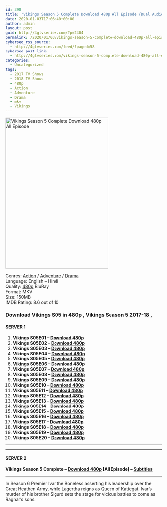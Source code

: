 ```yaml
---
id: 398
title: 'Vikings Season 5 Complete Download 480p All Episode {Dual Audio}'
date: 2020-01-03T17:06:40+00:00
author: admin
layout: post
guid: http://4gtvseries.com/?p=2404
permalink: /2020/01/03/vikings-season-5-complete-download-480p-all-episode-dual-audio/
cyberseo_rss_source:
  - http://4gtvseries.com/feed/?paged=58
cyberseo_post_link:
  - http://4gtvseries.com/vikings-season-5-complete-download-480p-all-episode/
categories:
  - Uncategorized
tags:
  - 2017 TV Shows
  - 2018 TV Shows
  - 480p
  - Action
  - Adventure
  - Drama
  - mkv
  - Vikings
---
```

<img loading="lazy" class="aligncenter" src="https://2.bp.blogspot.com/-1zm2A1PyGZI/Xg9z9OC4qMI/AAAAAAAAAyo/zGBAfwEJtJ4WAy1kwXMDCRGjM_QFu0wEgCK4BGAYYCw/s1600/Vikings%2BSeason%2B5.jpg" alt="Vikings Season 5 Complete Download 480p All Episode" width="330" height="488" />

Genres: <a href="http://4gtvseries.com/tag/action/" data-wpel-link="internal">Action</a> / <a href="http://4gtvseries.com/tag/adventure/" data-wpel-link="internal">Adventure</a> / <a href="http://4gtvseries.com/tag/drama/" data-wpel-link="internal">Drama</a>  
Language: English – Hindi  
Quality:&nbsp;<a href="http://4gtvseries.com/tag/480p/" data-wpel-link="internal">480p</a> BluRay  
Format: MKV  
Size: 150MB  
IMDB Rating: 8.6 out of 10

### **Download Vikings S05 in 480p , Vikings Season 5 2017-18 ,&nbsp;**

#### <span><strong>SERVER 1</strong></span>

  1. **Vikings S05E01 – <a href="http://slink.dl480p.xyz/BMYIIYX" data-wpel-link="external" target="_blank" rel="nofollow external noopener noreferrer" class="wpel-icon-left"><i class="wpel-icon fa fa-download" aria-hidden="true"></i>Download 480p</a>**
  2. **Vikings S05E02 – <a href="http://slink.dl480p.xyz/sYvyLAC" data-wpel-link="external" target="_blank" rel="nofollow external noopener noreferrer" class="wpel-icon-left"><i class="wpel-icon fa fa-download" aria-hidden="true"></i>Download 480p</a>**
  3. **Vikings S05E03 – <a href="http://slink.dl480p.xyz/yVUpp8" data-wpel-link="external" target="_blank" rel="nofollow external noopener noreferrer" class="wpel-icon-left"><i class="wpel-icon fa fa-download" aria-hidden="true"></i>Download 480p</a>**
  4. **Vikings S05E04 – <a href="http://slink.dl480p.xyz/D09kW" data-wpel-link="external" target="_blank" rel="nofollow external noopener noreferrer" class="wpel-icon-left"><i class="wpel-icon fa fa-download" aria-hidden="true"></i>Download 480p</a>**
  5. **Vikings S05E05 – <a href="http://slink.dl480p.xyz/jGFHa" data-wpel-link="external" target="_blank" rel="nofollow external noopener noreferrer" class="wpel-icon-left"><i class="wpel-icon fa fa-download" aria-hidden="true"></i>Download 480p</a>**
  6. **Vikings S05E06 – <a href="http://slink.dl480p.xyz/MxzUD3" data-wpel-link="external" target="_blank" rel="nofollow external noopener noreferrer" class="wpel-icon-left"><i class="wpel-icon fa fa-download" aria-hidden="true"></i>Download 480p</a>**
  7. **Vikings S05E07 – <a href="http://slink.dl480p.xyz/D5WBdRS" data-wpel-link="external" target="_blank" rel="nofollow external noopener noreferrer" class="wpel-icon-left"><i class="wpel-icon fa fa-download" aria-hidden="true"></i>Download 480p</a>**
  8. **Vikings S05E08 – <a href="http://slink.dl480p.xyz/3GJstrNX" data-wpel-link="external" target="_blank" rel="nofollow external noopener noreferrer" class="wpel-icon-left"><i class="wpel-icon fa fa-download" aria-hidden="true"></i>Download 480p</a>**
  9. **Vikings S05E09 – <a href="http://slink.dl480p.xyz/FskQgx1l" data-wpel-link="external" target="_blank" rel="nofollow external noopener noreferrer" class="wpel-icon-left"><i class="wpel-icon fa fa-download" aria-hidden="true"></i>Download 480p</a>**
 10. **Vikings S05E10 – <a href="http://slink.dl480p.xyz/M8MrjI" data-wpel-link="external" target="_blank" rel="nofollow external noopener noreferrer" class="wpel-icon-left"><i class="wpel-icon fa fa-download" aria-hidden="true"></i>Download 480p</a>**
 11. **Vikings S05E11 – <a href="http://slink.dl480p.xyz/IGn8" data-wpel-link="external" target="_blank" rel="nofollow external noopener noreferrer" class="wpel-icon-left"><i class="wpel-icon fa fa-download" aria-hidden="true"></i>Download 480p</a>**
 12. **Vikings S05E12 – <a href="http://slink.dl480p.xyz/AsEB6y" data-wpel-link="external" target="_blank" rel="nofollow external noopener noreferrer" class="wpel-icon-left"><i class="wpel-icon fa fa-download" aria-hidden="true"></i>Download 480p</a>**
 13. **Vikings S05E13 – <a href="http://slink.dl480p.xyz/7ZHR" data-wpel-link="external" target="_blank" rel="nofollow external noopener noreferrer" class="wpel-icon-left"><i class="wpel-icon fa fa-download" aria-hidden="true"></i>Download 480p</a>**
 14. **Vikings S05E14 – <a href="http://slink.dl480p.xyz/FTmsFbQ" data-wpel-link="external" target="_blank" rel="nofollow external noopener noreferrer" class="wpel-icon-left"><i class="wpel-icon fa fa-download" aria-hidden="true"></i>Download 480p</a>**
 15. **Vikings S05E15 – <a href="http://slink.dl480p.xyz/P3QPwwPv" data-wpel-link="external" target="_blank" rel="nofollow external noopener noreferrer" class="wpel-icon-left"><i class="wpel-icon fa fa-download" aria-hidden="true"></i>Download 480p</a>**
 16. **Vikings S05E16 – <a href="http://slink.dl480p.xyz/e1wcrx" data-wpel-link="external" target="_blank" rel="nofollow external noopener noreferrer" class="wpel-icon-left"><i class="wpel-icon fa fa-download" aria-hidden="true"></i>Download 480p</a>**
 17. **Vikings S05E17 – <a href="http://slink.dl480p.xyz/Gd5zmb" data-wpel-link="external" target="_blank" rel="nofollow external noopener noreferrer" class="wpel-icon-left"><i class="wpel-icon fa fa-download" aria-hidden="true"></i>Download 480p</a>**
 18. **Vikings S05E18 – <a href="http://slink.dl480p.xyz/th1g" data-wpel-link="external" target="_blank" rel="nofollow external noopener noreferrer" class="wpel-icon-left"><i class="wpel-icon fa fa-download" aria-hidden="true"></i>Download 480p</a>**
 19. **Vikings S05E19 – <a href="http://slink.dl480p.xyz/jbj02" data-wpel-link="external" target="_blank" rel="nofollow external noopener noreferrer" class="wpel-icon-left"><i class="wpel-icon fa fa-download" aria-hidden="true"></i>Download 480p</a>**
 20. **Vikings S05E20 – <a href="http://slink.dl480p.xyz/4diTVT7a" data-wpel-link="external" target="_blank" rel="nofollow external noopener noreferrer" class="wpel-icon-left"><i class="wpel-icon fa fa-download" aria-hidden="true"></i>Download 480p</a>**

* * *

* * *

#### <span><strong>SERVER 2</strong></span>

**Vikings Season 5 Complete – <a href="http://dl480p.xyz/3160/" data-wpel-link="external" target="_blank" rel="nofollow external noopener noreferrer" class="wpel-icon-left"><i class="wpel-icon fa fa-download" aria-hidden="true"></i>Download 480p</a> [All Episode] – <a href="https://subscene.com/subtitles/vikings-fifth-season" data-wpel-link="external" target="_blank" rel="nofollow external noopener noreferrer" class="wpel-icon-left"><i class="wpel-icon fa fa-download" aria-hidden="true"></i>Subtitles</a>**

* * *

In Season 6 Premier Ivar the Boneless asserting his leadership over the Great Heathen Army, while Lagertha reigns as Queen of Kattegat. Ivar’s murder of his brother Sigurd sets the stage for vicious battles to come as Ragnar’s sons.

<div align="center">
</div>